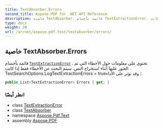 ```yaml
---
title: TextAbsorber.Errors
second_title: Aspose.PDF for .NET API Reference
description: خاصية TextAbsorber. قائمة بأجسام TextExtractionError. تحتوي على معلومات حول الأخطاء التي تم العثور عليها أثناء استخراج النص. سيتم البحث عن الأخطاء فقط إذا كانت TextSearchOptions.LogTextExtractionErrors صحيحة وقد تؤثر على الأداء.
type: docs
weight: 20
url: /ar/net/aspose.pdf.text/textabsorber/errors/
---
```

## خاصية TextAbsorber.Errors

قائمة بأجسام [`TextExtractionError`](../../textextractionerror/) . تحتوي على معلومات حول الأخطاء التي تم العثور عليها أثناء استخراج النص. سيتم البحث عن الأخطاء فقط إذا كانت TextSearchOptions.LogTextExtractionErrors = true؛ وقد تؤثر على الأداء.

```csharp
public List<TextExtractionError> Errors { get; }
```

### انظر أيضًا

* class [TextExtractionError](../../textextractionerror/)
* class [TextAbsorber](../)
* namespace [Aspose.Pdf.Text](../../../aspose.pdf.text/)
* assembly [Aspose.PDF](../../../)